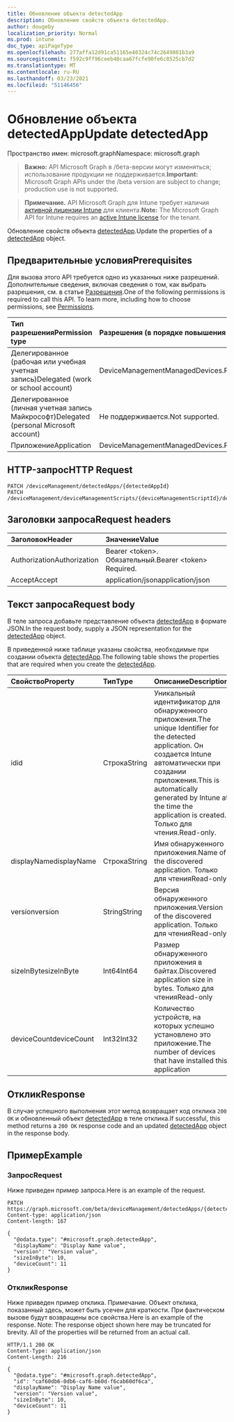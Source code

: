```yaml
---
title: Обновление объекта detectedApp
description: Обновление свойств объекта detectedApp.
author: dougeby
localization_priority: Normal
ms.prod: intune
doc_type: apiPageType
ms.openlocfilehash: 277affa12d91ca51165e40324c74c2649801b3a9
ms.sourcegitcommit: f592c9ff96ceeb40caa67fcfe90fe6c8525cb7d2
ms.translationtype: MT
ms.contentlocale: ru-RU
ms.lasthandoff: 03/23/2021
ms.locfileid: "51146456"
---
```

# <a name="update-detectedapp"></a><span data-ttu-id="ad865-103">Обновление объекта detectedApp</span><span class="sxs-lookup"><span data-stu-id="ad865-103">Update detectedApp</span></span>

<span data-ttu-id="ad865-104">Пространство имен: microsoft.graph</span><span class="sxs-lookup"><span data-stu-id="ad865-104">Namespace: microsoft.graph</span></span>

> <span data-ttu-id="ad865-105">**Важно:** API Microsoft Graph в /бета-версии могут изменяться; использование продукции не поддерживается.</span><span class="sxs-lookup"><span data-stu-id="ad865-105">**Important:** Microsoft Graph APIs under the /beta version are subject to change; production use is not supported.</span></span>

> <span data-ttu-id="ad865-106">**Примечание.** API Microsoft Graph для Intune требует наличия [активной лицензии Intune](https://go.microsoft.com/fwlink/?linkid=839381) для клиента.</span><span class="sxs-lookup"><span data-stu-id="ad865-106">**Note:** The Microsoft Graph API for Intune requires an [active Intune license](https://go.microsoft.com/fwlink/?linkid=839381) for the tenant.</span></span>

<span data-ttu-id="ad865-107">Обновление свойств объекта [detectedApp](../resources/intune-devices-detectedapp.md).</span><span class="sxs-lookup"><span data-stu-id="ad865-107">Update the properties of a [detectedApp](../resources/intune-devices-detectedapp.md) object.</span></span>

## <a name="prerequisites"></a><span data-ttu-id="ad865-108">Предварительные условия</span><span class="sxs-lookup"><span data-stu-id="ad865-108">Prerequisites</span></span>
<span data-ttu-id="ad865-p101">Для вызова этого API требуется одно из указанных ниже разрешений. Дополнительные сведения, включая сведения о том, как выбрать разрешения, см. в статье [Разрешения](/graph/permissions-reference).</span><span class="sxs-lookup"><span data-stu-id="ad865-p101">One of the following permissions is required to call this API. To learn more, including how to choose permissions, see [Permissions](/graph/permissions-reference).</span></span>

|<span data-ttu-id="ad865-111">Тип разрешения</span><span class="sxs-lookup"><span data-stu-id="ad865-111">Permission type</span></span>|<span data-ttu-id="ad865-112">Разрешения (в порядке повышения привилегий)</span><span class="sxs-lookup"><span data-stu-id="ad865-112">Permissions (from least to most privileged)</span></span>|
|:---|:---|
|<span data-ttu-id="ad865-113">Делегированное (рабочая или учебная учетная запись)</span><span class="sxs-lookup"><span data-stu-id="ad865-113">Delegated (work or school account)</span></span>|<span data-ttu-id="ad865-114">DeviceManagementManagedDevices.ReadWrite.All</span><span class="sxs-lookup"><span data-stu-id="ad865-114">DeviceManagementManagedDevices.ReadWrite.All</span></span>|
|<span data-ttu-id="ad865-115">Делегированное (личная учетная запись Майкрософт)</span><span class="sxs-lookup"><span data-stu-id="ad865-115">Delegated (personal Microsoft account)</span></span>|<span data-ttu-id="ad865-116">Не поддерживается.</span><span class="sxs-lookup"><span data-stu-id="ad865-116">Not supported.</span></span>|
|<span data-ttu-id="ad865-117">Приложение</span><span class="sxs-lookup"><span data-stu-id="ad865-117">Application</span></span>|<span data-ttu-id="ad865-118">DeviceManagementManagedDevices.ReadWrite.All</span><span class="sxs-lookup"><span data-stu-id="ad865-118">DeviceManagementManagedDevices.ReadWrite.All</span></span>|

## <a name="http-request"></a><span data-ttu-id="ad865-119">HTTP-запрос</span><span class="sxs-lookup"><span data-stu-id="ad865-119">HTTP Request</span></span>
<!-- {
  "blockType": "ignored"
}
-->
``` http
PATCH /deviceManagement/detectedApps/{detectedAppId}
PATCH /deviceManagement/deviceManagementScripts/{deviceManagementScriptId}/deviceRunStates/{deviceManagementScriptDeviceStateId}/managedDevice/detectedApps/{detectedAppId}
```

## <a name="request-headers"></a><span data-ttu-id="ad865-120">Заголовки запроса</span><span class="sxs-lookup"><span data-stu-id="ad865-120">Request headers</span></span>
|<span data-ttu-id="ad865-121">Заголовок</span><span class="sxs-lookup"><span data-stu-id="ad865-121">Header</span></span>|<span data-ttu-id="ad865-122">Значение</span><span class="sxs-lookup"><span data-stu-id="ad865-122">Value</span></span>|
|:---|:---|
|<span data-ttu-id="ad865-123">Authorization</span><span class="sxs-lookup"><span data-stu-id="ad865-123">Authorization</span></span>|<span data-ttu-id="ad865-124">Bearer &lt;token&gt;. Обязательный.</span><span class="sxs-lookup"><span data-stu-id="ad865-124">Bearer &lt;token&gt; Required.</span></span>|
|<span data-ttu-id="ad865-125">Accept</span><span class="sxs-lookup"><span data-stu-id="ad865-125">Accept</span></span>|<span data-ttu-id="ad865-126">application/json</span><span class="sxs-lookup"><span data-stu-id="ad865-126">application/json</span></span>|

## <a name="request-body"></a><span data-ttu-id="ad865-127">Текст запроса</span><span class="sxs-lookup"><span data-stu-id="ad865-127">Request body</span></span>
<span data-ttu-id="ad865-128">В теле запроса добавьте представление объекта [detectedApp](../resources/intune-devices-detectedapp.md) в формате JSON.</span><span class="sxs-lookup"><span data-stu-id="ad865-128">In the request body, supply a JSON representation for the [detectedApp](../resources/intune-devices-detectedapp.md) object.</span></span>

<span data-ttu-id="ad865-129">В приведенной ниже таблице указаны свойства, необходимые при создании объекта [detectedApp](../resources/intune-devices-detectedapp.md).</span><span class="sxs-lookup"><span data-stu-id="ad865-129">The following table shows the properties that are required when you create the [detectedApp](../resources/intune-devices-detectedapp.md).</span></span>

|<span data-ttu-id="ad865-130">Свойство</span><span class="sxs-lookup"><span data-stu-id="ad865-130">Property</span></span>|<span data-ttu-id="ad865-131">Тип</span><span class="sxs-lookup"><span data-stu-id="ad865-131">Type</span></span>|<span data-ttu-id="ad865-132">Описание</span><span class="sxs-lookup"><span data-stu-id="ad865-132">Description</span></span>|
|:---|:---|:---|
|<span data-ttu-id="ad865-133">id</span><span class="sxs-lookup"><span data-stu-id="ad865-133">id</span></span>|<span data-ttu-id="ad865-134">Строка</span><span class="sxs-lookup"><span data-stu-id="ad865-134">String</span></span>|<span data-ttu-id="ad865-135">Уникальный идентификатор для обнаруженного приложения.</span><span class="sxs-lookup"><span data-stu-id="ad865-135">The unique Identifier for the detected application.</span></span> <span data-ttu-id="ad865-136">Он создается Intune автоматически при создании приложения.</span><span class="sxs-lookup"><span data-stu-id="ad865-136">This is automatically generated by Intune at the time the application is created.</span></span> <span data-ttu-id="ad865-137">Только для чтения.</span><span class="sxs-lookup"><span data-stu-id="ad865-137">Read-only.</span></span>|
|<span data-ttu-id="ad865-138">displayName</span><span class="sxs-lookup"><span data-stu-id="ad865-138">displayName</span></span>|<span data-ttu-id="ad865-139">Строка</span><span class="sxs-lookup"><span data-stu-id="ad865-139">String</span></span>|<span data-ttu-id="ad865-140">Имя обнаруженного приложения.</span><span class="sxs-lookup"><span data-stu-id="ad865-140">Name of the discovered application.</span></span> <span data-ttu-id="ad865-141">Только для чтения</span><span class="sxs-lookup"><span data-stu-id="ad865-141">Read-only</span></span>|
|<span data-ttu-id="ad865-142">version</span><span class="sxs-lookup"><span data-stu-id="ad865-142">version</span></span>|<span data-ttu-id="ad865-143">String</span><span class="sxs-lookup"><span data-stu-id="ad865-143">String</span></span>|<span data-ttu-id="ad865-144">Версия обнаруженного приложения.</span><span class="sxs-lookup"><span data-stu-id="ad865-144">Version of the discovered application.</span></span> <span data-ttu-id="ad865-145">Только для чтения</span><span class="sxs-lookup"><span data-stu-id="ad865-145">Read-only</span></span>|
|<span data-ttu-id="ad865-146">sizeInByte</span><span class="sxs-lookup"><span data-stu-id="ad865-146">sizeInByte</span></span>|<span data-ttu-id="ad865-147">Int64</span><span class="sxs-lookup"><span data-stu-id="ad865-147">Int64</span></span>|<span data-ttu-id="ad865-148">Размер обнаруженного приложения в байтах.</span><span class="sxs-lookup"><span data-stu-id="ad865-148">Discovered application size in bytes.</span></span> <span data-ttu-id="ad865-149">Только для чтения</span><span class="sxs-lookup"><span data-stu-id="ad865-149">Read-only</span></span>|
|<span data-ttu-id="ad865-150">deviceCount</span><span class="sxs-lookup"><span data-stu-id="ad865-150">deviceCount</span></span>|<span data-ttu-id="ad865-151">Int32</span><span class="sxs-lookup"><span data-stu-id="ad865-151">Int32</span></span>|<span data-ttu-id="ad865-152">Количество устройств, на которых успешно установлено это приложение.</span><span class="sxs-lookup"><span data-stu-id="ad865-152">The number of devices that have installed this application</span></span>|



## <a name="response"></a><span data-ttu-id="ad865-153">Отклик</span><span class="sxs-lookup"><span data-stu-id="ad865-153">Response</span></span>
<span data-ttu-id="ad865-154">В случае успешного выполнения этот метод возвращает код отклика `200 OK` и обновленный объект [detectedApp](../resources/intune-devices-detectedapp.md) в теле отклика.</span><span class="sxs-lookup"><span data-stu-id="ad865-154">If successful, this method returns a `200 OK` response code and an updated [detectedApp](../resources/intune-devices-detectedapp.md) object in the response body.</span></span>

## <a name="example"></a><span data-ttu-id="ad865-155">Пример</span><span class="sxs-lookup"><span data-stu-id="ad865-155">Example</span></span>

### <a name="request"></a><span data-ttu-id="ad865-156">Запрос</span><span class="sxs-lookup"><span data-stu-id="ad865-156">Request</span></span>
<span data-ttu-id="ad865-157">Ниже приведен пример запроса.</span><span class="sxs-lookup"><span data-stu-id="ad865-157">Here is an example of the request.</span></span>
``` http
PATCH https://graph.microsoft.com/beta/deviceManagement/detectedApps/{detectedAppId}
Content-type: application/json
Content-length: 167

{
  "@odata.type": "#microsoft.graph.detectedApp",
  "displayName": "Display Name value",
  "version": "Version value",
  "sizeInByte": 10,
  "deviceCount": 11
}
```

### <a name="response"></a><span data-ttu-id="ad865-158">Отклик</span><span class="sxs-lookup"><span data-stu-id="ad865-158">Response</span></span>
<span data-ttu-id="ad865-p106">Ниже приведен пример отклика. Примечание. Объект отклика, показанный здесь, может быть усечен для краткости. При фактическом вызове будут возвращены все свойства.</span><span class="sxs-lookup"><span data-stu-id="ad865-p106">Here is an example of the response. Note: The response object shown here may be truncated for brevity. All of the properties will be returned from an actual call.</span></span>
``` http
HTTP/1.1 200 OK
Content-Type: application/json
Content-Length: 216

{
  "@odata.type": "#microsoft.graph.detectedApp",
  "id": "caf60db6-0db6-caf6-b60d-f6cab60df6ca",
  "displayName": "Display Name value",
  "version": "Version value",
  "sizeInByte": 10,
  "deviceCount": 11
}
```




